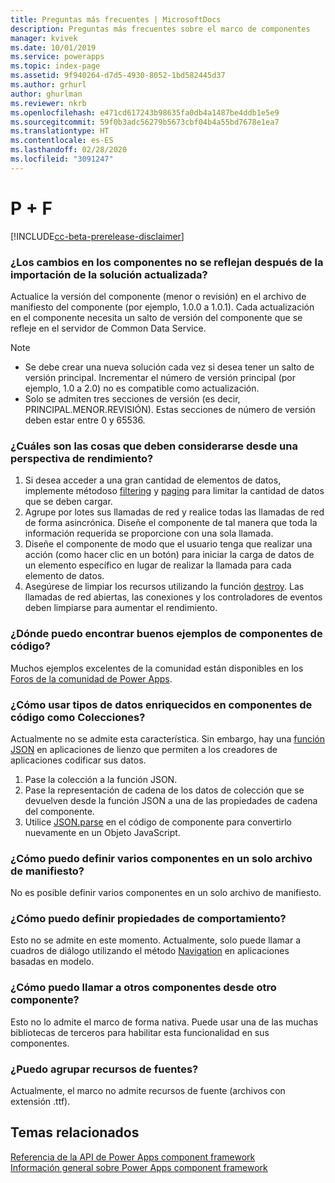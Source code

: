 ```yaml
---
title: Preguntas más frecuentes | MicrosoftDocs
description: Preguntas más frecuentes sobre el marco de componentes
manager: kvivek
ms.date: 10/01/2019
ms.service: powerapps
ms.topic: index-page
ms.assetid: 9f940264-d7d5-4930-8052-1bd582445d37
ms.author: grhurl
author: ghurlman
ms.reviewer: nkrb
ms.openlocfilehash: e471cd617243b98635fa0db4a1487be4ddb1e5e9
ms.sourcegitcommit: 59f0b3adc56279b5673cbf04b4a55bd7678e1ea7
ms.translationtype: HT
ms.contentlocale: es-ES
ms.lasthandoff: 02/28/2020
ms.locfileid: "3091247"
---
```

# <a name="faqs"></a>P + F

[!INCLUDE[cc-beta-prerelease-disclaimer](../../includes/cc-beta-prerelease-disclaimer.md)]

### <a name="component-changes-are-not-reflected-after-the-updated-solution-import"></a>¿Los cambios en los componentes no se reflejan después de la importación de la solución actualizada?

Actualice la versión del componente (menor o revisión) en el archivo de manifiesto del componente (por ejemplo, 1.0.0 a 1.0.1). Cada actualización en el componente necesita un salto de versión del componente que se refleje en el servidor de Common Data Service.

> [!NOTE]
> - Se debe crear una nueva solución cada vez si desea tener un salto de versión principal. Incrementar el número de versión principal (por ejemplo, 1.0 a 2.0) no es compatible como actualización.
> - Solo se admiten tres secciones de versión (es decir, PRINCIPAL.MENOR.REVISIÓN). Estas secciones de número de versión deben estar entre 0 y 65536.

### <a name="what-are-the-things-to-be-considered-from-a-performance-perspective"></a>¿Cuáles son las cosas que deben considerarse desde una perspectiva de rendimiento?

1. Si desea acceder a una gran cantidad de elementos de datos, implemente métodoso [filtering](reference/filtering.md) y [paging](reference/paging.md) para limitar la cantidad de datos que se deben cargar.
2. Agrupe por lotes sus llamadas de red y realice todas las llamadas de red de forma asincrónica. Diseñe el componente de tal manera que toda la información requerida se proporcione con una sola llamada. 
3. Diseñe el componente de modo que el usuario tenga que realizar una acción (como hacer clic en un botón) para iniciar la carga de datos de un elemento específico en lugar de realizar la llamada para cada elemento de datos.
4. Asegúrese de limpiar los recursos utilizando la función [destroy](reference/control/destroy.md). Las llamadas de red abiertas, las conexiones y los controladores de eventos deben limpiarse para aumentar el rendimiento.

### <a name="where-can-i-find-some-good-examples-of-code-components"></a>¿Dónde puedo encontrar buenos ejemplos de componentes de código?

Muchos ejemplos excelentes de la comunidad están disponibles en los [Foros de la comunidad de Power Apps](https://powerusers.microsoft.com/t5/Power-Apps-Component-Framework/Community-content-sample-components-blogs-etc-Link-to-this-page/td-p/280710).

### <a name="how-to-use-rich-data-types-in-code-components-such-as-collections"></a>¿Cómo usar tipos de datos enriquecidos en componentes de código como Colecciones?

Actualmente no se admite esta característica. Sin embargo, hay una [función JSON](https://docs.microsoft.com/powerapps/maker/canvas-apps/functions/function-json) en aplicaciones de lienzo que permiten a los creadores de aplicaciones codificar sus datos.

1. Pase la colección a la función JSON.
2. Pase la representación de cadena de los datos de colección que se devuelven desde la función JSON a una de las propiedades de cadena del componente.
3. Utilice [JSON.parse](https://developer.mozilla.org/en-US/docs/Web/JavaScript/Reference/Global_Objects/JSON/parse) en el código de componente para convertirlo nuevamente en un Objeto JavaScript.

### <a name="how-can-i-define-multiple-components-in-a-single-manifest-file"></a>¿Cómo puedo definir varios componentes en un solo archivo de manifiesto?

No es posible definir varios componentes en un solo archivo de manifiesto. 

### <a name="how-can-i-define-behavior-properties"></a>¿Cómo puedo definir propiedades de comportamiento?

Esto no se admite en este momento. Actualmente, solo puede llamar a cuadros de diálogo utilizando el método [Navigation](reference/navigation.md) en aplicaciones basadas en modelo.

### <a name="how-can-i-call-other-components-from-within-another-component"></a>¿Cómo puedo llamar a otros componentes desde otro componente?

Esto no lo admite el marco de forma nativa. Puede usar una de las muchas bibliotecas de terceros para habilitar esta funcionalidad en sus componentes.

### <a name="can-i-bundle-font-resources"></a>¿Puedo agrupar recursos de fuentes?

Actualmente, el marco no admite recursos de fuente (archivos con extensión .ttf).

## <a name="related-topics"></a>Temas relacionados

[Referencia de la API de Power Apps component framework](reference/index.md)<br/>
[Información general sobre Power Apps component framework](overview.md)
